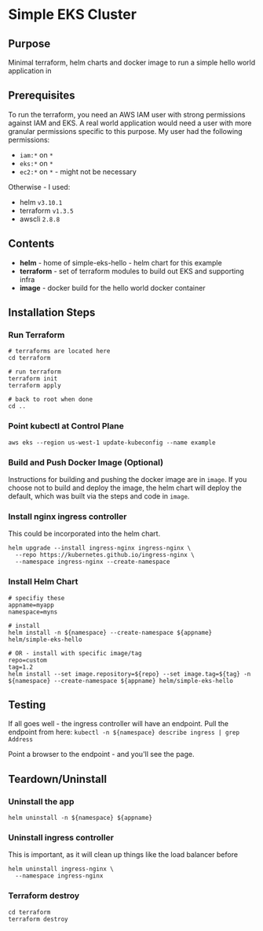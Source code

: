# Simple EKS Cluster

## Purpose

Minimal terraform, helm charts and docker image to run a simple hello world application in 

## Prerequisites

To run the terraform, you need an AWS IAM user with strong permissions against IAM and EKS. A real world application would need a user with more granular permissions specific to this purpose. My user had the following permissions:

* `iam:*` on `*`
* `eks:*` on `*`
* `ec2:*` on `*` - might not be necessary

Otherwise - I used:
* helm `v3.10.1`
* terraform `v1.3.5`
* awscli `2.8.8`

## Contents

* **helm** - home of simple-eks-hello - helm chart for this example
* **terraform** - set of terraform modules to build out EKS and supporting infra
* **image** - docker build for the hello world docker container

## Installation Steps

### Run Terraform

```
# terraforms are located here
cd terraform

# run terraform
terraform init
terraform apply

# back to root when done
cd ..
```

### Point kubectl at Control Plane

```
aws eks --region us-west-1 update-kubeconfig --name example
```

### Build and Push Docker Image (Optional)

Instructions for building and pushing the docker image are in `image`. If you choose not to build and deploy the image, the helm chart will deploy the default, which was built via the steps and code in `image`. 

### Install nginx ingress controller

This could be incorporated into the helm chart.

```
helm upgrade --install ingress-nginx ingress-nginx \
  --repo https://kubernetes.github.io/ingress-nginx \
  --namespace ingress-nginx --create-namespace
```

### Install Helm Chart

```
# specifiy these
appname=myapp
namespace=myns

# install
helm install -n ${namespace} --create-namespace ${appname} helm/simple-eks-hello

# OR - install with specific image/tag
repo=custom
tag=1.2
helm install --set image.repository=${repo} --set image.tag=${tag} -n ${namespace} --create-namespace ${appname} helm/simple-eks-hello

```

## Testing

If all goes well - the ingress controller will have an endpoint. Pull the endpoint from here: `kubectl -n ${namespace} describe ingress | grep Address`

Point a browser to the endpoint - and you'll see the page.

## Teardown/Uninstall

### Uninstall the app

```
helm uninstall -n ${namespace} ${appname}
```

### Uninstall ingress controller

This is important, as it will clean up things like the load balancer before 
```
helm uninstall ingress-nginx \
  --namespace ingress-nginx
```

### Terraform destroy

```
cd terraform
terraform destroy
```